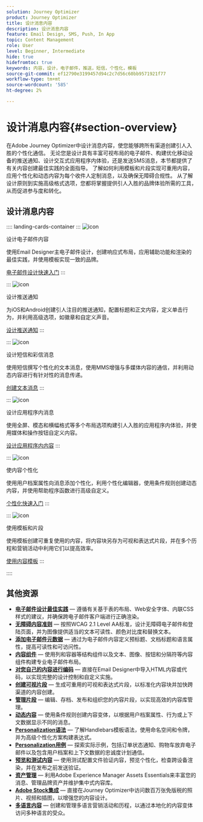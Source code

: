 ```yaml
---
solution: Journey Optimizer
product: Journey Optimizer
title: 设计消息内容
description: 设计消息内容
feature: Email Design, SMS, Push, In App
topic: Content Management
role: User
level: Beginner, Intermediate
hide: true
hidefromtoc: true
keywords: 内容，设计，电子邮件，推送，短信，个性化，模板
source-git-commit: ef12790e3199457d94c2c7d56c60bb9571921f77
workflow-type: tm+mt
source-wordcount: '585'
ht-degree: 2%

---
```


# 设计消息内容{#section-overview}

在Adobe Journey Optimizer中设计消息内容，使您能够跨所有渠道创建引人入胜的个性化通信。 无论您是设计具有丰富可视布局的电子邮件、构建优化移动设备的推送通知、设计交互式应用程序内体验，还是发送SMS消息，本节都提供了有关内容创建最佳实践的全面指导。 了解如何利用模板和片段实现可重用内容，应用个性化和动态内容为每个收件人定制消息，以及确保无障碍合规性。 从了解设计原则到实施高级格式选项，您都将掌握提供引人入胜的品牌体验所需的工具，从而促进参与度和转化。

## 设计消息内容

:::: landing-cards-container
:::
![icon](https://cdn.experienceleague.adobe.com/icons/email.svg)

设计电子邮件内容

使用Email Designer主电子邮件设计，创建响应式布局，应用辅助功能和渲染的最佳实践，并使用模板实现一致的品牌。

[电子邮件设计快速入门](../email/get-started-email-design.md)
:::

:::
![icon](https://cdn.experienceleague.adobe.com/icons/mobile.svg?lang=zh-Hans)

设计推送通知

为iOS和Android创建引人注目的推送通知，配置标题和正文内容，定义单击行为，并利用高级选项，如徽章和自定义声音。

[设计推送通知](../push/design-push.md)
:::

:::
![icon](https://cdn.experienceleague.adobe.com/icons/chat.svg)

设计短信和彩信消息

使用短信撰写个性化的文本消息，使用MMS增强与多媒体内容的通信，并利用动态内容进行有针对性的消息传递。

[创建文本消息](../sms/create-sms.md)
:::

:::
![icon](https://cdn.experienceleague.adobe.com/icons/device-mobile.svg)

设计应用程序内消息

使用全屏、模态和横幅格式等多个布局选项构建引人入胜的应用程序内体验，并使用媒体和操作按钮自定义内容。

[设计应用程序内内容](../in-app/design-in-app.md)
:::

:::
![icon](https://cdn.experienceleague.adobe.com/icons/personalization.svg)

使内容个性化

使用用户档案属性向消息添加个性化，利用个性化编辑器，使用条件规则创建动态内容，并使用帮助程序函数进行高级自定义。

[个性化快速入门](../personalization/personalize.md)
:::

:::
![icon](https://cdn.experienceleague.adobe.com/icons/duplicate.svg)

使用模板和片段

使用模板创建可重复使用的内容，将内容块另存为可视和表达式片段，并在多个历程和营销活动中利用它们以提高效率。

[使用内容模板](../content-management/use-content-templates.md)
:::

::::


## 其他资源

- **[电子邮件设计最佳实践](../email/get-started-email-design.md#best-practices)** — 遵循有关基于表的布局、Web安全字体、内联CSS样式的建议，并确保跨电子邮件客户端进行正确渲染。
- **[无障碍内容准则](../email/accessible-content.md)** — 按照WCAG 2.1 Level AA标准，设计无障碍电子邮件和登陆页面，并为图像提供适当的文本可读性、颜色对比度和替换文本。
- **[添加电子邮件元数据](../email/email-metadata.md)** — 通过为电子邮件内容定义预标题、文档标题和语言属性，提高可读性和可访问性。
- **[内容组件](../email/content-components.md)** — 使用列和容器等结构组件以及文本、图像、按钮和分隔符等内容组件构建专业电子邮件布局。
- **[对您自己的内容进行编码](../email/code-content.md)** — 直接在Email Designer中导入HTML内容或代码，以实现完整的设计控制和自定义实施。
- **[创建可视片段](../content-management/create-fragments.md)** — 生成可重用的可视和表达式片段，以标准化内容块并加快跨渠道的内容创建。
- **[管理片段](../content-management/manage-fragments.md)** — 编辑、存档、发布和组织您的内容片段，以实现高效的内容库管理。
- **[动态内容](../personalization/dynamic-content.md)** — 使用条件规则创建内容变体，以根据用户档案属性、行为或上下文数据显示不同的消息。
- **[Personalization语法](../personalization/personalization-syntax.md)** — 了解Handlebars模板语法，使用命名空间和令牌，并为高级个性化方案构建表达式。
- **[Personalization用例](../personalization/personalization-use-case.md)** — 探索实际示例，包括订单状态通知、购物车放弃电子邮件以及包含用户档案和上下文数据的忠诚度计划通信。
- **[预览和测试内容](../content-management/preview-test.md)** — 使用测试配置文件验证内容，预览个性化，检查跨设备渲染，并在发布之前发送验证。
- **[资产管理](../integrations/assets.md)** — 利用Adobe Experience Manager Assets Essentials来丰富您的消息、管理品牌资产并维护集中式内容库。
- **[Adobe Stock集成](../integrations/stock.md)** — 直接在Journey Optimizer中访问数百万张免版税的照片、视频和插图，以增强您的内容设计。
- **[多语言内容](../content-management/multilingual-gs.md)** — 创建和管理多语言营销活动和历程，以通过本地化的内容变体访问多种语言的受众。

